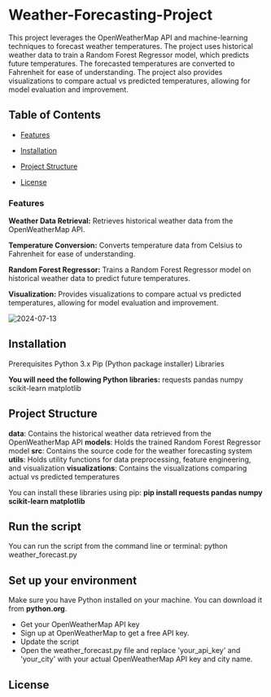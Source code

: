 # Weather-Forecasting-Project
This project leverages the OpenWeatherMap API and machine-learning techniques to forecast weather temperatures. The project uses historical weather data to train a Random Forest Regressor model, which predicts future temperatures. The forecasted temperatures are converted to Fahrenheit for ease of understanding. The project also provides visualizations to compare actual vs predicted temperatures, allowing for model evaluation and improvement.

## Table of Contents

- [Features](#features)

- [Installation](#installation)

- [Project Structure](#project-structure)

- [License](#license)

 ### Features

   **Weather Data Retrieval:** Retrieves historical weather data from the OpenWeatherMap API.

  **Temperature Conversion:** Converts temperature data from Celsius to Fahrenheit for ease of understanding.
   
  **Random Forest Regressor:** Trains a Random Forest Regressor model on historical weather data to predict future temperatures.
   
  **Visualization:** Provides visualizations to compare actual vs predicted temperatures, allowing for model evaluation and improvement.
  
![2024-07-13](https://github.com/user-attachments/assets/8dd66533-e767-4d52-8578-20bebf21392e)

## Installation
Prerequisites
Python 3.x
Pip (Python package installer)
Libraries

**You will need the following Python libraries:**
requests
pandas
numpy
scikit-learn
matplotlib

## Project Structure
    
   **data**: Contains the historical weather data retrieved from the OpenWeatherMap API
    **models**: Holds the trained Random Forest Regressor model
    **src**: Contains the source code for the weather forecasting system
    **utils**: Holds utility functions for data preprocessing, feature engineering, and visualization
    **visualizations**: Contains the visualizations comparing actual vs predicted temperatures

 You can install these libraries using pip: **pip install requests pandas numpy scikit-learn matplotlib**

## Run the script
You can run the script from the command line or terminal: python weather_forecast.py

## Set up your environment
Make sure you have Python installed on your machine. You can download it from **python.org**.

- Get your OpenWeatherMap API key
- Sign up at OpenWeatherMap to get a free API key.
- Update the script
- Open the weather_forecast.py file and replace 'your_api_key' and 'your_city' with your actual OpenWeatherMap API key and city name.

## License

